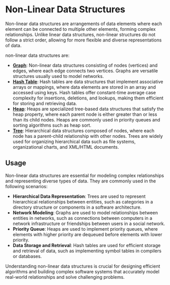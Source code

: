 # Non-Linear Data Structures

Non-linear data structures are arrangements of data elements where each element can be connected to multiple other elements, forming complex relationships. Unlike linear data structures, non-linear structures do not follow a strict order, allowing for more flexible and diverse representations of data.

non-linear data structures are:

- **[Graph](/src/non-linear/graph/)**: Non-linear data structures consisting of nodes (vertices) and edges, where each edge connects two vertices. Graphs are versatile structures usually used to model networks.
- **[Hash Table](/src/non-linear/hash-table/)**: Hash tables are data structures that implement associative arrays or mappings, where data elements are stored in an array and accessed using keys. Hash tables offer constant-time average case complexity for insertions, deletions, and lookups, making them efficient for storing and retrieving data.
- **[Heap](/src/non-linear/heap/)**: Heaps are specialized tree-based data structures that satisfy the heap property, where each parent node is either greater than or less than its child nodes. Heaps are commonly used in priority queues and sorting algorithms such as heap sort.
- **[Tree](/src/non-linear/tree/)**: Hierarchical data structures composed of nodes, where each node has a parent-child relationship with other nodes. Trees are widely used for organizing hierarchical data such as file systems, organizational charts, and XML/HTML documents.

## Usage

Non-linear data structures are essential for modeling complex relationships and representing diverse types of data. They are commonly used in the following scenarios:

- **Hierarchical Data Representation**: Trees are used to represent hierarchical relationships between entities, such as categories in a directory structure or components in a software architecture.
- **Network Modeling**: Graphs are used to model relationships between entities in networks, such as connections between computers in a network infrastructure or friendships between users in a social network.
- **Priority Queue**: Heaps are used to implement priority queues, where elements with higher priority are dequeued before elements with lower priority.
- **Data Storage and Retrieval**: Hash tables are used for efficient storage and retrieval of data, such as implementing symbol tables in compilers or databases.

Understanding non-linear data structures is crucial for designing efficient algorithms and building complex software systems that accurately model real-world relationships and solve challenging problems.
